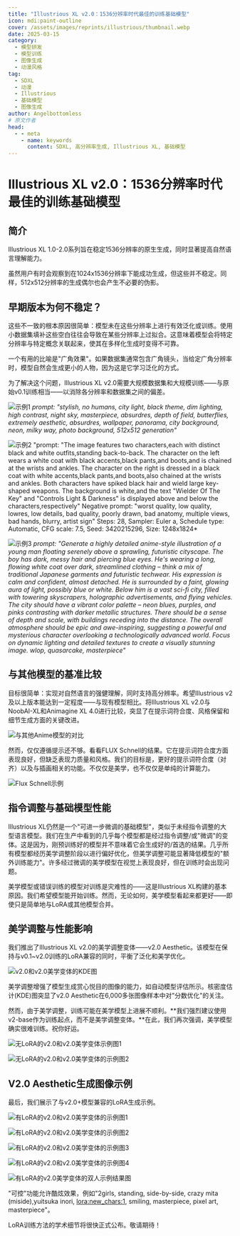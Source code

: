 ```yaml
---
title: "Illustrious XL v2.0：1536分辨率时代最佳的训练基础模型"
icon: mdi:paint-outline
cover: /assets/images/reprints/illustrious/thumbnail.webp
date: 2025-03-15
category:
  - 模型研发
  - 模型训练
  - 图像生成
  - 动漫风格
tag:
  - SDXL
  - 动漫
  - Illustrious
  - 基础模型
  - 图像生成
author: Angelbottomless
# 原文作者
head:
  - - meta
    - name: keywords
      content: SDXL, 高分辨率生成, Illustrious XL, 基础模型
---
```


# Illustrious XL v2.0：1536分辨率时代最佳的训练基础模型

## 简介

Illustrious XL 1.0-2.0系列旨在稳定1536分辨率的原生生成，同时显著提高自然语言理解能力。

虽然用户有时会观察到在1024x1536分辨率下能成功生成，但这些并不稳定。同样，512x512分辨率的生成偶尔也会产生不必要的伪影。

## 早期版本为何不稳定？

这些不一致的根本原因很简单：模型未在这些分辨率上进行有效泛化或训练。使用小数据集填补这些空白往往会导致在某些分辨率上过拟合。这意味着模型会将特定分辨率与特定概念关联起来，使其在多样化生成时变得不可靠。

一个有用的比喻是"广角效果"。如果数据集通常包含广角镜头，当给定广角分辨率时，模型自然会生成更小的人物，因为这是它学习泛化的方式。

为了解决这个问题，Illustrious XL v2.0需要大规模数据集和大规模训练——与原始v0.1训练相当——以消除各分辨率和数据集之间的偏差。

![示例1](/assets/images/reprints/illustrious/0.png)
*prompt: "stylish, no humans, city light, black theme, dim lighting, high contrast, night sky, masterpiece, absurdres, depth of field, butterflies, extremely aesthetic, absurdres, wallpaper, panorama, city background, neon, milky way, photo background, 512x512 generation"*

![示例2](/assets/images/reprints/illustrious/1.png)
"prompt: "The image features two characters,each with distinct black and white outfits,standing back-to-back. The character on the left wears a white coat with black accents,black pants,and boots,and is chained at the wrists and ankles. The character on the right is dressed in a black coat with white accents,black pants,and boots,also chained at the wrists and ankles. Both characters have spiked black hair and wield large key-shaped weapons. The background is white,and the text \"Wielder Of The Key\" and \"Controls Light & Darkness\" is displayed above and below the characters,respectively"
Negative prompt: "worst quality, low quality, lowres, low details, bad quality, poorly drawn, bad anatomy, multiple views, bad hands, blurry, artist sign" 
Steps: 28, Sampler: Euler a, Schedule type: Automatic, CFG scale: 7.5, Seed: 3420215296, Size: 1248x1824*

![示例3](/assets/images/reprints/illustrious/2.png)
*prompt: "Generate a highly detailed anime-style illustration of a young man floating serenely above a sprawling, futuristic cityscape. The boy has dark, messy hair and piercing blue eyes. He's wearing a long, flowing white coat over dark, streamlined clothing – think a mix of traditional Japanese garments and futuristic techwear. His expression is calm and confident, almost detached. He is surrounded by a faint, glowing aura of light, possibly blue or white. Below him is a vast sci-fi city, filled with towering skyscrapers, holographic advertisements, and flying vehicles. The city should have a vibrant color palette – neon blues, purples, and pinks contrasting with darker metallic structures. There should be a sense of depth and scale, with buildings receding into the distance. The overall atmosphere should be epic and awe-inspiring, suggesting a powerful and mysterious character overlooking a technologically advanced world. Focus on dynamic lighting and detailed textures to create a visually stunning image. wlop, quasarcake, masterpiece"*

## 与其他模型的基准比较

目标很简单：实现对自然语言的强健理解，同时支持高分辨率。希望Illustrious v2及以上版本能达到一定程度——与现有模型相比。将Illustrious XL v2.0与NoobAI-XL和Animagine XL 4.0进行比较，突显了在提示词符合度、风格保留和细节生成方面的关键改进。

![与其他Anime模型的对比](/assets/images/reprints/illustrious/3.png)

然而，仅仅遵循提示还不够。看看FLUX Schnell的结果。它在提示词符合度方面表现良好，但缺乏表现力质量和风格。我们的目标是，更好的提示词符合度（对齐）以及与插画相关的功能。不仅仅是美学，也不仅仅是单纯的计算能力。

![Flux Schnell示例](/assets/images/reprints/illustrious/4.png)

## 指令调整与基础模型性能

Illustrious XL仍然是一个"可进一步微调的基础模型"，类似于未经指令调整的大型语言模型。我们在生产中看到的几乎每个模型都是经过指令调整/或"微调"的变体。这是因为，刚预训练好的模型并不意味着它会生成好的/首选的结果。几乎所有模型都经历美学调整阶段以进行偏好优化，但美学调整可能显著降低模型的"额外训练能力"。许多经过微调的美学模型在视觉上表现良好，但在训练时会出现问题。

美学模型或错误训练的模型对训练是灾难性的——这是Illustrious XL构建的基本原因。我们希望模型能开始训练。然而，无论如何，美学模型看起来都更好——即使只是简单地与LoRA或其他模型合并。

## 美学调整与性能影响

我们推出了Illustrious XL v2.0的美学调整变体——v2.0 Aesthetic。该模型在保持与v0.1~v2.0训练的LoRA兼容的同时，平衡了泛化和美学优化。

![v2.0和v2.0美学变体的KDE图](/assets/images/reprints/illustrious/5.png)

美学调整增强了模型生成赏心悦目的图像的能力，如自动模型评估所示。核密度估计(KDE)图突显了v2.0 Aesthetic在6,000多张图像样本中对"分数优化"的关注。

然而，由于美学调整，训练可能在美学模型上进展不顺利。**我们强烈建议使用v2-base作为训练起点，而不是美学调整变体。**在此，我们再次强调，美学模型确实很难训练。祝你好运。

![无LoRA的v2.0和v2.0美学变体示例图1](/assets/images/reprints/illustrious/6.png)

![无LoRA的v2.0和v2.0美学变体的示例图2](/assets/images/reprints/illustrious/7.png)

## V2.0 Aesthetic生成图像示例

最后，我们展示了与v2.0+模型兼容的LoRA生成示例。

![有LoRA的v2.0和v2.0美学变体的示例图1](/assets/images/reprints/illustrious/8.png)

![有LoRA的v2.0和v2.0美学变体的示例图2](/assets/images/reprints/illustrious/9.png)

![有LoRA的v2.0和v2.0美学变体的示例图3](/assets/images/reprints/illustrious/10.png)

![有LoRA的v2.0和v2.0美学变体的示例图4](/assets/images/reprints/illustrious/11.png)

![有LoRA的v2.0美学变体的双人示例结果图](/assets/images/reprints/illustrious/12.png)

"可控"功能允许酷炫效果，例如"2girls, standing, side-by-side, crazy mita (miside),yuitsuka inori, <lora:new_chars:1>, smiling, masterpiece, pixel art, masterpiece"。

LoRA训练方法的学术细节将很快正式公布。敬请期待！

